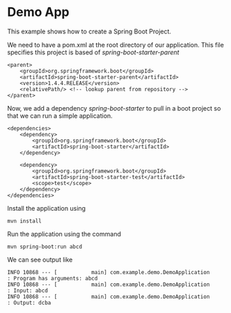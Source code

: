 # Demo App

This example shows how to create a Spring Boot Project.

We need to have a pom.xml at the root directory of our application.
This file specifies this project is based of *spring-boot-starter-parent*

    <parent>
        <groupId>org.springframework.boot</groupId>
        <artifactId>spring-boot-starter-parent</artifactId>
        <version>1.4.4.RELEASE</version>
        <relativePath/> <!-- lookup parent from repository -->
    </parent>

Now, we add a dependency *spring-boot-starter* to pull in a boot project so that we can run a simple application.

    <dependencies>
        <dependency>
            <groupId>org.springframework.boot</groupId>
            <artifactId>spring-boot-starter</artifactId>
        </dependency>
    
        <dependency>
            <groupId>org.springframework.boot</groupId>
            <artifactId>spring-boot-starter-test</artifactId>
            <scope>test</scope>
        </dependency>
    </dependencies>
    
Install the application using

    mvn install

Run the application using the command

    mvn spring-boot:run abcd

We can see output like 

    INFO 10868 --- [           main] com.example.demo.DemoApplication         : Program has arguments: abcd
    INFO 10868 --- [           main] com.example.demo.DemoApplication         : Input: abcd
    INFO 10868 --- [           main] com.example.demo.DemoApplication         : Output: dcba




